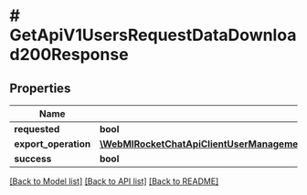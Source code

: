 # # GetApiV1UsersRequestDataDownload200Response

## Properties

Name | Type | Description | Notes
------------ | ------------- | ------------- | -------------
**requested** | **bool** |  | [optional]
**export_operation** | [**\WebMIRocketChatApiClientUserManagementApi\Model\GetApiV1UsersRequestDataDownload200ResponseExportOperation**](GetApiV1UsersRequestDataDownload200ResponseExportOperation.md) |  | [optional]
**success** | **bool** |  | [optional]

[[Back to Model list]](../../README.md#models) [[Back to API list]](../../README.md#endpoints) [[Back to README]](../../README.md)

